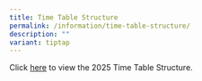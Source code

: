 ```yaml
---
title: Time Table Structure
permalink: /information/time-table-structure/
description: ""
variant: tiptap
---
```

<p>Click&nbsp;<a href="/files/Information/Time_Table_Structure_2025.pdf" rel="noopener noreferrer nofollow" target="_blank">here</a>&nbsp;to
view the 2025 Time Table Structure.</p>